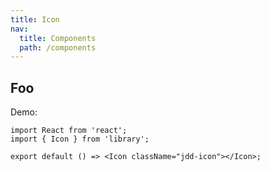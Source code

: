 ```yaml
---
title: Icon
nav:
  title: Components
  path: /components
---
```


## Foo

Demo:

```tsx
import React from 'react';
import { Icon } from 'library';

export default () => <Icon className="jdd-icon"></Icon>;
```

<API src="./index.tsx"></API>
